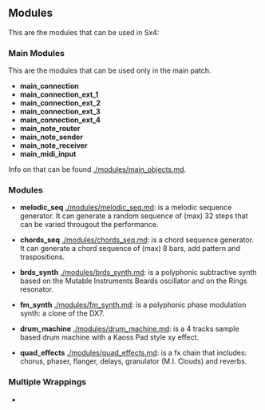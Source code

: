 ## Modules

This are the modules that can be used in Sx4:

### Main Modules

This are the modules that can be used only in the main patch. 

* **main_connection**
* **main_connection_ext_1**
* **main_connection_ext_2**
* **main_connection_ext_3**
* **main_connection_ext_4**
* **main_note_router**
* **main_note_sender**
* **main_note_receiver**
* **main_midi_input**

Info on that can be found [./modules/main_objects.md](here).

### Modules

* **melodic_seq** [./modules/melodic_seq.md](info): is a melodic sequence generator. It can generate a random sequence of (max) 32 steps that can be varied througout the performance.

* **chords_seq** [./modules/chords_seq.md](info): is a chord sequence generator. It can generate a chord sequence of (max) 8 bars, add pattern and traspositions.

* **brds_synth** [./modules/brds_synth.md](info): is a polyphonic subtractive synth based on the Mutable Instruments Beards oscillator and on the Rings resonator. 

* **fm_synth** [./modules/fm_synth.md](info): is a polyphonic phase modulation synth: a clone of the DX7.

* **drum_machine** [./modules/drum_machine.md](info): is a 4 tracks sample based drum machine with a Kaoss Pad style xy effect.

* **quad_effects** [./modules/quad_effects.md](info): is a fx chain that includes: chorus, phaser, flanger, delays, granulator (M.I. Clouds) and reverbs.

### Multiple Wrappings

* 